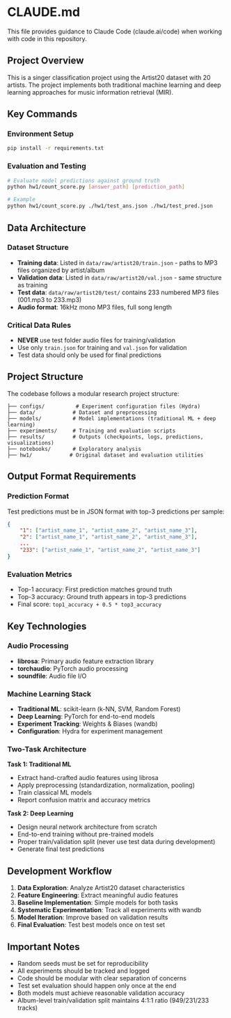 # CLAUDE.md

This file provides guidance to Claude Code (claude.ai/code) when working with code in this repository.

## Project Overview

This is a singer classification project using the Artist20 dataset with 20 artists. The project implements both traditional machine learning and deep learning approaches for music information retrieval (MIR).

## Key Commands

### Environment Setup
```bash
pip install -r requirements.txt
```

### Evaluation and Testing
```bash
# Evaluate model predictions against ground truth
python hw1/count_score.py [answer_path] [prediction_path]

# Example
python hw1/count_score.py ./hw1/test_ans.json ./hw1/test_pred.json
```

## Data Architecture

### Dataset Structure
- **Training data**: Listed in `data/raw/artist20/train.json` - paths to MP3 files organized by artist/album
- **Validation data**: Listed in `data/raw/artist20/val.json` - same structure as training
- **Test data**: `data/raw/artist20/test/` contains 233 numbered MP3 files (001.mp3 to 233.mp3)
- **Audio format**: 16kHz mono MP3 files, full song length

### Critical Data Rules
- **NEVER** use test folder audio files for training/validation
- Use only `train.json` for training and `val.json` for validation
- Test data should only be used for final predictions

## Project Structure

The codebase follows a modular research project structure:

```
├── configs/          # Experiment configuration files (Hydra)
├── data/            # Dataset and preprocessing
├── models/          # Model implementations (traditional ML + deep learning)
├── experiments/     # Training and evaluation scripts
├── results/         # Outputs (checkpoints, logs, predictions, visualizations)
├── notebooks/       # Exploratory analysis
├── hw1/            # Original dataset and evaluation utilities
```

## Output Format Requirements

### Prediction Format
Test predictions must be in JSON format with top-3 predictions per sample:
```json
{
    "1": ["artist_name_1", "artist_name_2", "artist_name_3"],
    "2": ["artist_name_1", "artist_name_2", "artist_name_3"],
    ...
    "233": ["artist_name_1", "artist_name_2", "artist_name_3"]
}
```

### Evaluation Metrics
- Top-1 accuracy: First prediction matches ground truth
- Top-3 accuracy: Ground truth appears in top-3 predictions
- Final score: `top1_accuracy + 0.5 * top3_accuracy`

## Key Technologies

### Audio Processing
- **librosa**: Primary audio feature extraction library
- **torchaudio**: PyTorch audio processing
- **soundfile**: Audio file I/O

### Machine Learning Stack
- **Traditional ML**: scikit-learn (k-NN, SVM, Random Forest)
- **Deep Learning**: PyTorch for end-to-end models
- **Experiment Tracking**: Weights & Biases (wandb)
- **Configuration**: Hydra for experiment management

### Two-Task Architecture

**Task 1: Traditional ML**
- Extract hand-crafted audio features using librosa
- Apply preprocessing (standardization, normalization, pooling)
- Train classical ML models
- Report confusion matrix and accuracy metrics

**Task 2: Deep Learning**
- Design neural network architecture from scratch
- End-to-end training without pre-trained models
- Proper train/validation split (never use test data during development)
- Generate final test predictions

## Development Workflow

1. **Data Exploration**: Analyze Artist20 dataset characteristics
2. **Feature Engineering**: Extract meaningful audio features
3. **Baseline Implementation**: Simple models for both tasks
4. **Systematic Experimentation**: Track all experiments with wandb
5. **Model Iteration**: Improve based on validation results
6. **Final Evaluation**: Test best models once on test set

## Important Notes

- Random seeds must be set for reproducibility
- All experiments should be tracked and logged
- Code should be modular with clear separation of concerns
- Test set evaluation should happen only once at the end
- Both models must achieve reasonable validation accuracy
- Album-level train/validation split maintains 4:1:1 ratio (949/231/233 tracks)